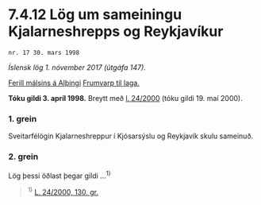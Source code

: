 # 7.4.12 Lög um sameiningu Kjalarneshrepps og Reykjavíkur

`nr. 17 30. mars 1998`

_Íslensk lög 1. nóvember 2017 (útgáfa 147)._

[Ferill málsins á Alþingi](https://www.althingi.is/thingstorf/thingmalalistar-eftir-thingum/ferill/?ltg=122&mnr=287)
[Frumvarp til laga.](https://www.althingi.is/altext/122/s/0358.html)

**Tóku gildi 3. apríl 1998.**
Breytt með
[l. 24/2000](https://althingi.is/altext/stjt/2000.024.html) (tóku gildi 19. maí 2000).

### 1. grein

Sveitarfélögin Kjalarneshreppur í Kjósarsýslu og Reykjavík skulu sameinuð.

### 2. grein

Lög þessi öðlast þegar gildi …<sup>1)</sup> 

> <sup>1)</sup> [L. 24/2000, 130. gr.](https://althingi.is/altext/stjt/2000.024.html#G130)
